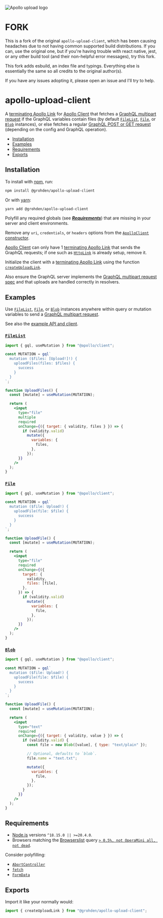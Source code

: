 ![Apollo upload logo](https://cdn.jsdelivr.net/gh/jaydenseric/apollo-upload-client@1.0.0/apollo-upload-logo.svg)

# FORK

This is a fork of the original `apollo-upload-client`, which has been causing headaches due to not having common supported build distributions. If you can, use the original one, but if you're having trouble with react native, jest, or any other build tool (and their non-helpful error messages), try this fork.

This fork adds esbuild, an index file and typings. Everything else is essentially the same so all credits to the original author(s).

If you have any issues adopting it, please open an issue and I'll try to help.

# apollo-upload-client

A [terminating Apollo Link](https://www.apollographql.com/docs/react/api/link/introduction/#the-terminating-link) for [Apollo Client](https://www.apollographql.com/docs/react) that fetches a [GraphQL multipart request](https://github.com/jaydenseric/graphql-multipart-request-spec) if the GraphQL variables contain files (by default [`FileList`](https://developer.mozilla.org/en-US/docs/Web/API/FileList), [`File`](https://developer.mozilla.org/en-US/docs/Web/API/File), or [`Blob`](https://developer.mozilla.org/en-US/docs/Web/API/Blob) instances), or else fetches a regular [GraphQL POST or GET request](https://www.apollographql.com/docs/apollo-server/workflow/requests) (depending on the config and GraphQL operation).

- [Installation](#installation)
- [Examples](#examples)
- [Requirements](#requirements)
- [Exports](#exports)

## Installation

To install with [npm](https://docs.npmjs.com/downloading-and-installing-node-js-and-npm), run:

```sh
npm install @grohden/apollo-upload-client
```

Or with [yarn](https://yarnpkg.com):

```sh
yarn add @grohden/apollo-upload-client
```

Polyfill any required globals (see [_**Requirements**_](#requirements)) that are missing in your server and client environments.

Remove any `uri`, `credentials`, or `headers` options from the [`ApolloClient` constructor](https://www.apollographql.com/docs/react/api/core/ApolloClient/#the-apolloclient-constructor).

[Apollo Client](https://www.apollographql.com/docs/react) can only have 1 [terminating Apollo Link](https://www.apollographql.com/docs/react/api/link/introduction/#the-terminating-link) that sends the GraphQL requests; if one such as [`HttpLink`](https://www.apollographql.com/docs/react/api/link/apollo-link-http) is already setup, remove it.

Initialize the client with a [terminating Apollo Link](https://www.apollographql.com/docs/react/api/link/introduction/#the-terminating-link) using the function [`createUploadLink`](src/createUploadLink.mjs).

Also ensure the GraphQL server implements the [GraphQL multipart request spec](https://github.com/jaydenseric/graphql-multipart-request-spec) and that uploads are handled correctly in resolvers.

## Examples

Use [`FileList`](https://developer.mozilla.org/en-US/docs/Web/API/FileList), [`File`](https://developer.mozilla.org/en-US/docs/Web/API/File), or [`Blob`](https://developer.mozilla.org/en-US/docs/Web/API/Blob) instances anywhere within query or mutation variables to send a [GraphQL multipart request](https://github.com/jaydenseric/graphql-multipart-request-spec).

See also the [example API and client](https://github.com/jaydenseric/apollo-upload-examples).

### [`FileList`](https://developer.mozilla.org/en-US/docs/Web/API/FileList)

```jsx
import { gql, useMutation } from "@apollo/client";

const MUTATION = gql`
  mutation ($files: [Upload!]!) {
    uploadFiles(files: $files) {
      success
    }
  }
`;

function UploadFiles() {
  const [mutate] = useMutation(MUTATION);

  return (
    <input
      type="file"
      multiple
      required
      onChange={({ target: { validity, files } }) => {
        if (validity.valid)
          mutate({
            variables: {
              files,
            },
          });
      }}
    />
  );
}
```

### [`File`](https://developer.mozilla.org/en-US/docs/Web/API/File)

```jsx
import { gql, useMutation } from "@apollo/client";

const MUTATION = gql`
  mutation ($file: Upload!) {
    uploadFile(file: $file) {
      success
    }
  }
`;

function UploadFile() {
  const [mutate] = useMutation(MUTATION);

  return (
    <input
      type="file"
      required
      onChange={({
        target: {
          validity,
          files: [file],
        },
      }) => {
        if (validity.valid)
          mutate({
            variables: {
              file,
            },
          });
      }}
    />
  );
}
```

### [`Blob`](https://developer.mozilla.org/en-US/docs/Web/API/Blob)

```jsx
import { gql, useMutation } from "@apollo/client";

const MUTATION = gql`
  mutation ($file: Upload!) {
    uploadFile(file: $file) {
      success
    }
  }
`;

function UploadFile() {
  const [mutate] = useMutation(MUTATION);

  return (
    <input
      type="text"
      required
      onChange={({ target: { validity, value } }) => {
        if (validity.valid) {
          const file = new Blob([value], { type: "text/plain" });

          // Optional, defaults to `blob`.
          file.name = "text.txt";

          mutate({
            variables: {
              file,
            },
          });
        }
      }}
    />
  );
}
```

## Requirements

- [Node.js](https://nodejs.org) versions `^18.15.0 || >=20.4.0`.
- Browsers matching the [Browserslist](https://browsersl.ist) query [`> 0.5%, not OperaMini all, not dead`](https://browsersl.ist/?q=%3E+0.5%25%2C+not+OperaMini+all%2C+not+dead).

Consider polyfilling:

- [`AbortController`](https://developer.mozilla.org/en-US/docs/Web/API/AbortController)
- [`fetch`](https://developer.mozilla.org/en-US/docs/Web/API/Fetch_API)
- [`FormData`](https://developer.mozilla.org/en-US/docs/Web/API/FormData)

## Exports

Import it like your normally would:

```js
import { createUploadLink } from "@grohden/apollo-upload-client";
```
